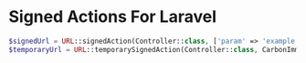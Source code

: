 # Signed Actions For Laravel

```php
$signedUrl = URL::signedAction(Controller::class, ['param' => 'example']);
$temporaryUrl = URL::temporarySignedAction(Controller::class, CarbonImmutable::tomorrow(), ['param' => 'example']);
```
